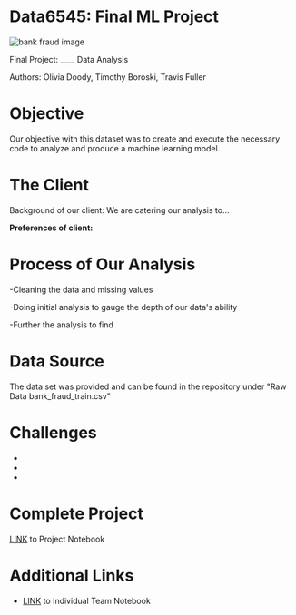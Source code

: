 # Data6545: Final ML Project
![bank fraud image](https://user-images.githubusercontent.com/120145812/234589973-a0275208-0c9f-451c-9cdd-035fb801760d.jpeg)

Final Project: ____ Data Analysis

Authors: Olivia Doody, Timothy Boroski, Travis Fuller
 
 # Objective
  Our objective with this dataset was to create and execute the necessary code to analyze and produce a machine learning model.
  
 # The Client
  Background of our client:
     We are catering our analysis to...

**Preferences of client:** 

# Process of Our Analysis

-Cleaning the data and missing values

-Doing initial analysis to gauge the depth of our data's ability

-Further the analysis to find 

# Data Source
 The data set was provided and can be found in the repository under "Raw Data bank_fraud_train.csv"

# Challenges 
  -
  -
  -

# Complete Project
[LINK](https://github.com/oadoody/Data6505RealEstate/blob/main/Find_A_Home.ipynb) to Project Notebook 

# Additional Links
- [LINK](https://colab.research.google.com/drive/10BzXZmXh5odliQHxNUAhDrbUJEwI6RQ2?usp=sharing) to Individual Team Notebook
